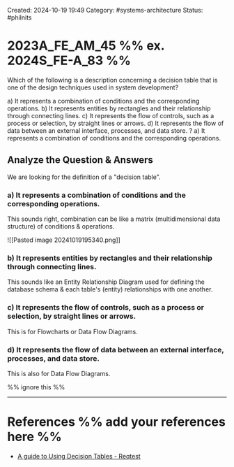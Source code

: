 Created: 2024-10-19 19:49
Category: #systems-architecture
Status: #philnits



# 2023A_FE_AM_45 %% ex. 2024S_FE-A_83 %%

Which of the following is a description concerning a decision table that is one of the design techniques used in system development?

a) It represents a combination of conditions and the corresponding operations.
b) It represents entities by rectangles and their relationship through connecting lines.
c) It represents the flow of controls, such as a process or selection, by straight lines or
arrows.
d) It represents the flow of data between an external interface, processes, and data store.
?
a) It represents a combination of conditions and the corresponding operations.


## Analyze the Question & Answers

We are looking for the definition of a "decision table".

### a) It represents a combination of conditions and the corresponding operations.

This sounds right, combination can be like a matrix (multidimensional data structure) of conditions & operations.

![[Pasted image 20241019195340.png]]

### b) It represents entities by rectangles and their relationship through connecting lines.

This sounds like an Entity Relationship Diagram used for defining the database schema & each table's (entity) relationships with one another.

### c) It represents the flow of controls, such as a process or selection, by straight lines or arrows.

This is for Flowcharts or Data Flow Diagrams.

### d) It represents the flow of data between an external interface, processes, and data store.

This is also for Data Flow Diagrams.

%% ignore this %%

---









# References %% add your references here %%
- [A guide to Using Decision Tables - Reqtest](https://reqtest.com/en/knowledgebase/a-guide-to-using-decision-tables/)